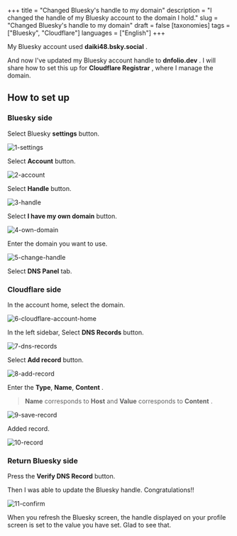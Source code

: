 +++
title = "Changed Bluesky's handle to my domain"
description = "I changed the handle of my Bluesky account to the domain I hold."
slug = "Changed Bluesky's handle to my domain"
draft = false
[taxonomies]
tags = ["Bluesky", "Cloudflare"]
languages = ["English"]
+++

My Bluesky account used **daiki48.bsky.social** .

And now I've updated my Bluesky account handle to **dnfolio.dev** .
I will share how to set this up for **Cloudflare Registrar** , where I manage the domain.

## How to set up

### Bluesky side

Select Bluesky **settings** button.

![1-settings](/content/changed-bluesky-handle-to-my-domain/1-settings.webp)

Select **Account** button.

![2-account](/content/changed-bluesky-handle-to-my-domain/2-account.webp)

Select **Handle** button.

![3-handle](/content/changed-bluesky-handle-to-my-domain/3-handle.webp)

Select **I have my own domain** button.

![4-own-domain](/content/changed-bluesky-handle-to-my-domain/4-own-domain.webp)

Enter the domain you want to use.

![5-change-handle](/content/changed-bluesky-handle-to-my-domain/5-change-handle.webp)

Select **DNS Panel** tab.

### Cloudflare side

In the account home, select the domain.

![6-cloudflare-account-home](/content/changed-bluesky-handle-to-my-domain/6-cloudflare-account-home.webp)

In the left sidebar, Select **DNS Records** button.

![7-dns-records](/content/changed-bluesky-handle-to-my-domain/7-dns-records.webp)

Select **Add record** button.

![8-add-record](/content/changed-bluesky-handle-to-my-domain/8-add-record.webp)

Enter the **Type**, **Name**, **Content** .

> **Name** corresponds to **Host** and **Value** corresponds to **Content** .

![9-save-record](/content/changed-bluesky-handle-to-my-domain/9-save-record.webp)

Added record.

![10-record](/content/changed-bluesky-handle-to-my-domain/10-record.webp)

### Return Bluesky side

Press the **Verify DNS Record** button.

Then I was able to update the Bluesky handle. Congratulations!!

![11-confirm](/content/changed-bluesky-handle-to-my-domain/11-confirm.webp)

When you refresh the Bluesky screen, the handle displayed on your profile screen is set to the value you have set.
Glad to see that.
